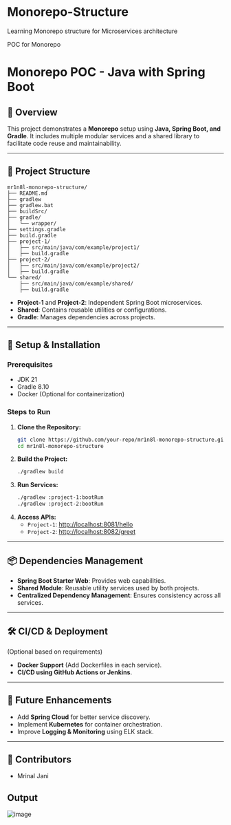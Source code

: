 # Monorepo-Structure
Learning Monorepo structure for Microservices architecture 

POC for Monorepo

# Monorepo POC - Java with Spring Boot

## 📌 Overview
This project demonstrates a **Monorepo** setup using **Java, Spring Boot, and Gradle**. It includes multiple modular services and a shared library to facilitate code reuse and maintainability.

---

## 📁 Project Structure

```
mr1n8l-monorepo-structure/
├── README.md
├── gradlew
├── gradlew.bat
├── buildSrc/
├── gradle/
│   └── wrapper/
├── settings.gradle
├── build.gradle
├── project-1/
│   ├── src/main/java/com/example/project1/
│   ├── build.gradle
├── project-2/
│   ├── src/main/java/com/example/project2/
│   ├── build.gradle
└── shared/
    ├── src/main/java/com/example/shared/
    ├── build.gradle
```


- **Project-1** and **Project-2**: Independent Spring Boot microservices.
- **Shared**: Contains reusable utilities or configurations.
- **Gradle**: Manages dependencies across projects.

---

## 🚀 Setup & Installation
### Prerequisites
- JDK 21
- Gradle 8.10
- Docker (Optional for containerization)

### Steps to Run
1. **Clone the Repository:**
   ```sh
   git clone https://github.com/your-repo/mr1n8l-monorepo-structure.git
   cd mr1n8l-monorepo-structure
   ```
2. **Build the Project:**
   ```sh
   ./gradlew build
   ```
3. **Run Services:**
   ```sh
   ./gradlew :project-1:bootRun
   ./gradlew :project-2:bootRun
   ```
4. **Access APIs:**
   - `Project-1`: [http://localhost:8081/hello](http://localhost:8081/hello)
   - `Project-2`: [http://localhost:8082/greet](http://localhost:8082/greet)

---

## 📦 Dependencies Management
- **Spring Boot Starter Web**: Provides web capabilities.
- **Shared Module**: Reusable utility services used by both projects.
- **Centralized Dependency Management**: Ensures consistency across all services.

---

## 🛠️ CI/CD & Deployment
(Optional based on requirements)
- **Docker Support** (Add Dockerfiles in each service).
- **CI/CD using GitHub Actions or Jenkins**.

---

## 📝 Future Enhancements
- Add **Spring Cloud** for better service discovery.
- Implement **Kubernetes** for container orchestration.
- Improve **Logging & Monitoring** using ELK stack.

---

## 👥 Contributors
- Mrinal Jani

  
## Output
![image](https://github.com/user-attachments/assets/45df8381-db87-46ac-801f-595e2fcb3642)

